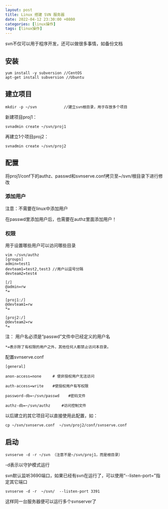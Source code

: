```yaml
---
layout: post
title: Linux 搭建 SVN 服务器
date: 2022-04-12 23:30:00 +0800
categories: [linux操作]
tags: [linux操作]
---
```


svn不仅可以用于程序开发，还可以做很多事情，如备份文档

## 安装

```
yum install -y subversion //CentOS
apt-get install subversion //Ubuntu
```

## 建立项目

```
mkdir -p ~/svn            //建立svn根目录，用于存放多个项目
```

新建项目proj1：

```
svnadmin create ~/svn/proj1
```

再建立1个项目proj2：

```
svnadmin create ~/svn/proj2
```

## 配置

将proj1/conf下的authz、passwd和svnserve.conf拷贝至~/svn/根目录下进行修改

### 添加用户

注意：不需要在linux中添加用户

在passwd里添加用户后，也需要在authz里面添加用户！

### 权限

用于设置哪些用户可以访问哪些目录

```
vim ~/svn/authz 
[groups]
admin=test1
devteam1=test2,test3 //用户以逗号分隔
devteam2=test4

[/]
@admin=rw
*=

[proj1:/]
@devteam1=rw
*=

[proj2:/]
@devteam2=rw
*=
```

注： 用户名必须是“passwd”文件中已经定义的用户名

```
*=表示除了有权限的用户之外，其他任何人都禁止访问本目录。
```

配置svnserve.conf

```
[general]

anon-access=none     # 使非授权用户无法访问

auth-access=write    #使授权用户有写权限 

password-db=~/svn/passwd    #密码文件 

authz-db=~/svn/authz     #访问控制文件
```

以后建立的其它项目可以直接使用此配置，如：

```
cp ~/svn/svnserve.conf  ~/svn/proj2/conf/svnserve.conf
```

## 启动

```
svnserve -d -r ~/svn （注意不是~/svn/proj1，而是根目录）
```

-d表示以守护模式运行

svn默认监听3690端口，如果已经有svn在运行了，可以使用“--listen-port=”指定其它端口

```
svnserve -d -r  ~/svn/  --listen-port 3391
```

这样同一台服务器便可以运行多个svnserver了